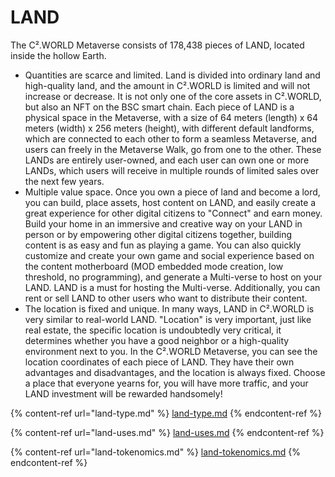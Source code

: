 # LAND

The C².WORLD Metaverse consists of 178,438 pieces of LAND, located inside the hollow Earth.

* Quantities are scarce and limited. Land is divided into ordinary land and high-quality land, and the amount in C².WORLD is limited and will not increase or decrease. It is not only one of the core assets in C².WORLD, but also an NFT on the BSC smart chain. Each piece of LAND is a physical space in the Metaverse, with a size of 64 meters (length) x 64 meters (width) x 256 meters (height), with different default landforms, which are connected to each other to form a seamless Metaverse, and users can freely in the Metaverse Walk, go from one to the other. These LANDs are entirely user-owned, and each user can own one or more LANDs, which users will receive in multiple rounds of limited sales over the next few years.
* Multiple value space. Once you own a piece of land and become a lord, you can build, place assets, host content on LAND, and easily create a great experience for other digital citizens to "Connect" and earn money. Build your home in an immersive and creative way on your LAND in person or by empowering other digital citizens together, building content is as easy and fun as playing a game. You can also quickly customize and create your own game and social experience based on the content motherboard (MOD embedded mode creation, low threshold, no programming), and generate a Multi-verse to host on your LAND. LAND is a must for hosting the Multi-verse. Additionally, you can rent or sell LAND to other users who want to distribute their content.
* The location is fixed and unique. In many ways, LAND in C².WORLD is very similar to real-world LAND. "Location" is very important, just like real estate, the specific location is undoubtedly very critical, it determines whether you have a good neighbor or a high-quality environment next to you. In the C².WORLD Metaverse, you can see the location coordinates of each piece of LAND. They have their own advantages and disadvantages, and the location is always fixed. Choose a place that everyone yearns for, you will have more traffic, and your LAND investment will be rewarded handsomely!

{% content-ref url="land-type.md" %}
[land-type.md](land-type.md)
{% endcontent-ref %}

{% content-ref url="land-uses.md" %}
[land-uses.md](land-uses.md)
{% endcontent-ref %}

{% content-ref url="land-tokenomics.md" %}
[land-tokenomics.md](land-tokenomics.md)
{% endcontent-ref %}
